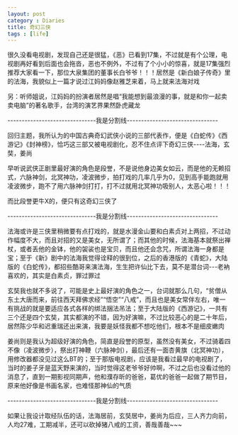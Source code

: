 ```yaml
---
layout: post
category : Diaries
title: 奇幻三侠
tags : [life]
---
```



很久没看电视剧，发现自己还是很猛，《恶》已看到17集，不过就是有个公理，电视剧再好看到后面也会拖沓，恶也不例外，不过有了个小小的惊喜，就是17集强烈推荐大家看一下，那位大泉集团的董事长白爷爷！！！居然是《新白娘子传奇》里的法海，我貌似上一篇才说过江妈妈像赵雅芝来着，马上就来法海对戏

 

另：听师姐说，江妈妈的扮演者居然是唱“我能想到最浪漫的事，就是和你一起卖卖电脑”的著名歌手，台湾的演艺界果然卧虎藏龙

 

-------------------------------我是分割线--------------------------------

 

回归主题，我所认为的中国古典奇幻武侠小说的三部代表作，便是《白蛇传》《西游记》《封神榜》，恰巧这三部又被电视剧化，忍不住点评下奇幻三侠----法海，玄奘，姜尚

 

早听说武侠正剧里最好演的角色是段誉，不是说他身边美女如云，而是他的无赖招式，六脉神剑，北冥神功，凌波微步，拍打戏的几率几乎为0，见到高手能跑就用凌波微步，跑不了用六脉神剑打打，打不过就用北冥神功吸别人，太恶心啦！！！

 

而比段誉更牛X的，便只有这奇幻三侠了

 

-------------------------------我是分割线--------------------------------

 

法海或许是三侠里稍微要有点打戏的，就是水漫金山要和白素贞对上两招，不过动作幅度不大，而且对招的又是美女，无所谓了；而其他的时候，法海基本就祭出禅杖，或者丢他的金钵，他的袈裟也是宝贝，而且他还会念咒，所谓法海一身都是宝；至于《新》剧中的法海我觉得诠释的很到位，之后的香港版的《青蛇》，大陆版的《白蛇传》，都招些酷哥来演法海，生生把许仙比下去，莫不是潜台词---老衲喜欢的，其实是白素贞，罪过罪过

 

玄奘我也就不多说了，可能是史上最好演的角色之一，台词就那么几句，“贫僧从东土大唐而来，前往西天拜佛求经”“悟空”“八戒”，而且也是美女常伴左右，唯一有挑战的就是要适应各式各样的绑法捆法吊法；至于大陆版的《西游记》，一共有三个还是四个玄奘，其实都演的不错，因为好演嘛，不过比较恶心的是二十年后，居然陈少华和迟重瑞还出来演，我要是妖怪我都不想吃他们，根本不是细皮嫩肉

 

姜尚则是我认为超级好演的角色，简直是段誉的原型，虽然没有美女，不过骑着四不像（凌波微步），祭出打神鞭（六脉神剑），最后还有一面杏黄旗（北冥神功），用修改器都没见过这么BT的；至于那版电视剧，应该是我看过最早的电视剧了，当时的姜子牙是蓝天野来演的，当时觉得这老爷爷好帅啊，不过之后也没看过他的消息了，直到一期影视同期声，他和濮存昕的爸爸，葛优的爸爸一起做了期节目，原来他好像是书画名家，也难怪那神仙的气质

 

-------------------------------我是分割线--------------------------------

 

如果让我设计取经队伍的话，法海居前，玄奘居中，姜尚为后应，三人齐力向前，人均27难，工期减半，还可以砍掉猪八戒的工资，善哉善哉~~~